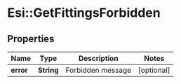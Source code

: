 # Esi::GetFittingsForbidden

## Properties
Name | Type | Description | Notes
------------ | ------------- | ------------- | -------------
**error** | **String** | Forbidden message | [optional] 



